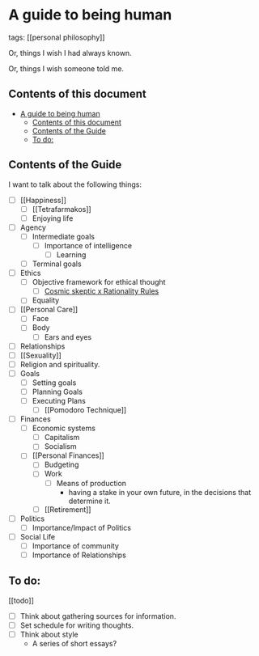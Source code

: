 ---
---

# A guide to being human

tags: [[personal philosophy]]

Or, things I wish I had always known.

Or, things I wish someone told me.

## Contents of this document

- [A guide to being human](#a-guide-to-being-human)
  - [Contents of this document](#contents-of-this-document)
  - [Contents of the Guide](#contents-of-the-guide)
  - [To do:](#to-do)

## Contents of the Guide

I want to talk about the following things:

- [ ] [[Happiness]]
  - [ ] [[Tetrafarmakos]]
  - [ ] Enjoying life
- [ ] Agency
  - [ ] Intermediate goals
    - [ ] Importance of intelligence
      - [ ] Learning
  - [ ] Terminal goals
- [ ] Ethics
  - [ ] Objective framework for ethical thought
    - [ ] [Cosmic skeptic x Rationality Rules](https://www.youtube.com/watch?v=yrYLvaXCokg)
  - [ ] Equality
- [ ] [[Personal Care]]
  - [ ] Face
  - [ ] Body
    - [ ] Ears and eyes
- [ ] Relationships
- [ ] [[Sexuality]]
- [ ] Religion and spirituality.
- [ ] Goals
  - [ ] Setting goals
  - [ ] Planning Goals
  - [ ] Executing Plans
    - [ ] [[Pomodoro Technique]]
- [ ] Finances
  - [ ] Economic systems
    - [ ] Capitalism
    - [ ] Socialism
  - [ ] [[Personal Finances]]
    - [ ] Budgeting
    - [ ] Work
      - [ ] Means of production
        - having a stake in your own future, in the decisions that determine it.
    - [ ] [[Retirement]]
- [ ] Politics
  - [ ] Importance/Impact of Politics
- [ ] Social Life
  - [ ] Importance of community
  - [ ] Importance of Relationships

## To do:

[[todo]]

- [ ] Think about gathering sources for information.
- [ ] Set schedule for writing thoughts.
- [ ] Think about style
  - A series of short essays?


